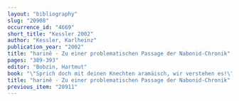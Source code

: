 ```yaml
---
layout: "bibliography"
slug: "20908"
occurrence_id: "4669"
short_title: "Kessler 2002"
author: "Kessler, Karlheinz"
publication_year: "2002"
title: "harinê - Zu einer problematischen Passage der Nabonid-Chronik"
pages: "389-393"
editor: "Bobzin, Hartmut"
book: "\"Sprich doch mit deinen Knechten aramäisch, wir verstehen es!\", 60 Beiträge zur Semitistik, Festschrift für Otto Jastrow zum 60. Geburtstag (Wiesbaden)"
title: "harinê - Zu einer problematischen Passage der Nabonid-Chronik"
previous_item: "20911"
---
```

